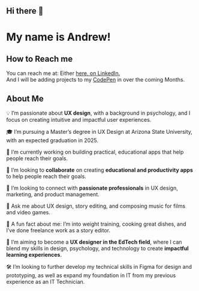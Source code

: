 ## Hi there 👋


# My name is Andrew!

## How to Reach me
You can reach me at: Either [here, on LinkedIn.](https://www.linkedin.com/feed/)   
And I will be adding projects to my [CodePen](https://codepen.io/Author_Software-Designer) in over the coming Months.

## About Me

💡 I’m passionate about **UX design**, with a background in psychology, and I focus on creating intuitive and impactful user experiences.

🎓 I’m  pursuing a Master’s degree in UX Design at Arizona State University, with an expected graduation in 2025.

🎨 I’m currently working on building practical, educational apps that help people reach their goals.

🤝 I’m looking to **collaborate** on creating **educational and productivity apps** to help people reach their goals.

🧠 I’m looking to connect with **passionate professionals** in UX design, marketing, and product management.

💬 Ask me about UX design, story editing, and composing music for films and video games.

🎸 A fun fact about me: I’m into weight training, cooking great dishes, and I’ve done freelance work as a story editor.

🎯 I’m aiming to become a **UX designer in the EdTech field**, where I can blend my skills in design, psychology, and technology to create **impactful learning experiences**.

🛠️ I’m looking to further develop my technical skills in Figma for design and prototyping, as well as expand my foundation in IT from my previous experience as an IT Technician.



